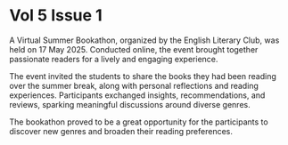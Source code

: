 # Vol 5 Issue 1

A Virtual Summer Bookathon, organized by the English Literary Club, was held on 17
May  2025.  Conducted  online,  the  event  brought  together  passionate  readers  for  a
lively and engaging experience.

The  event  invited  the  students  to  share  the  books  they  had  been  reading  over  the
summer break, along with personal reflections and reading experiences. Participants
exchanged insights, recommendations, and reviews, sparking meaningful discussions
around diverse genres.

The bookathon proved to be a great opportunity for the participants to discover new
genres and broaden their reading preferences.

